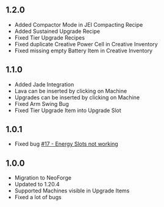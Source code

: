 ## 1.2.0
- Added Compactor Mode in JEI Compacting Recipe
- Added Sustained Upgrade Recipe
- Fixed Tier Upgrade Recipes
- Fixed duplicate Creative Power Cell in Creative Inventory
- Fixed missing empty Battery Item in Creative Inventory

## 1.1.0
- Added Jade Integration
- Lava can be inserted by clicking on Machine
- Upgrades can be inserted by clicking on Machine
- Fixed Arm Swing Bug
- Fixed Tier Upgrade Item into Upgrade Slot

## 1.0.1
- Fixed bug [#17 - Energy Slots not working](https://github.com/TheMCBrothers/Useful-Machinery/issues/17)

## 1.0.0
- Migration to NeoForge 
- Updated to 1.20.4
- Supported Machines visible in Upgrade Items
- Fixed a lot of bugs

